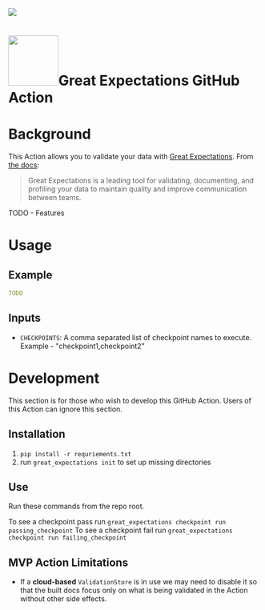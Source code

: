  ![](https://github.com/superconductive/great_expectations_action/workflows/GE-Action-Build/badge.svg)
 
 <h1><img src="https://github.com/superconductive/great_expectations_action/blob/master/ge-logo.png" width="100" height="100">Great Expectations GitHub Action</h1>

# Background

This Action allows you to validate your data with [Great Expectations](https://greatexpectations.io/).  From [the docs](https://docs.greatexpectations.io/en/latest/):

> Great Expectations is a leading tool for validating, documenting, and profiling your data to maintain quality and improve communication between teams.

TODO - Features

# Usage

## Example

```yaml
TODO
```
## Inputs

- `CHECKPOINTS`:
    A comma separated list of checkpoint names to execute.  Example -  "checkpoint1,checkpoint2"


# Development

This section is for those who wish to develop this GitHub Action.  Users of this Action can ignore this section.

## Installation

1. `pip install -r requriements.txt`
2. run `great_expectations init` to set up missing directories

## Use

Run these commands from the repo root.

To see a checkpoint pass run `great_expectations checkpoint run passing_checkpoint`
To see a checkpoint fail run `great_expectations checkpoint run failing_checkpoint`

## MVP Action Limitations

- If a **cloud-based** `ValidationStore` is in use we may need to disable it so that the built docs focus only on what is being validated in the Action without other side effects.